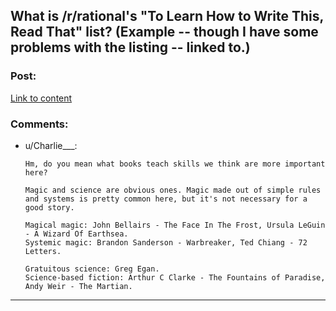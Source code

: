 ## What is /r/rational's "To Learn How to Write This, Read That" list? (Example -- though I have some problems with the listing -- linked to.)

### Post:

[Link to content](https://www.reddit.com/r/writing/comments/3669db/a_to_learn_how_to_write_this_read_that_list/?ref=search_posts)

### Comments:

- u/Charlie___:
  ```
  Hm, do you mean what books teach skills we think are more important here?

  Magic and science are obvious ones. Magic made out of simple rules and systems is pretty common here, but it's not necessary for a good story.

  Magical magic: John Bellairs - The Face In The Frost, Ursula LeGuin - A Wizard Of Earthsea.  
  Systemic magic: Brandon Sanderson - Warbreaker, Ted Chiang - 72 Letters.  

  Gratuitous science: Greg Egan.  
  Science-based fiction: Arthur C Clarke - The Fountains of Paradise, Andy Weir - The Martian.
  ```

---


